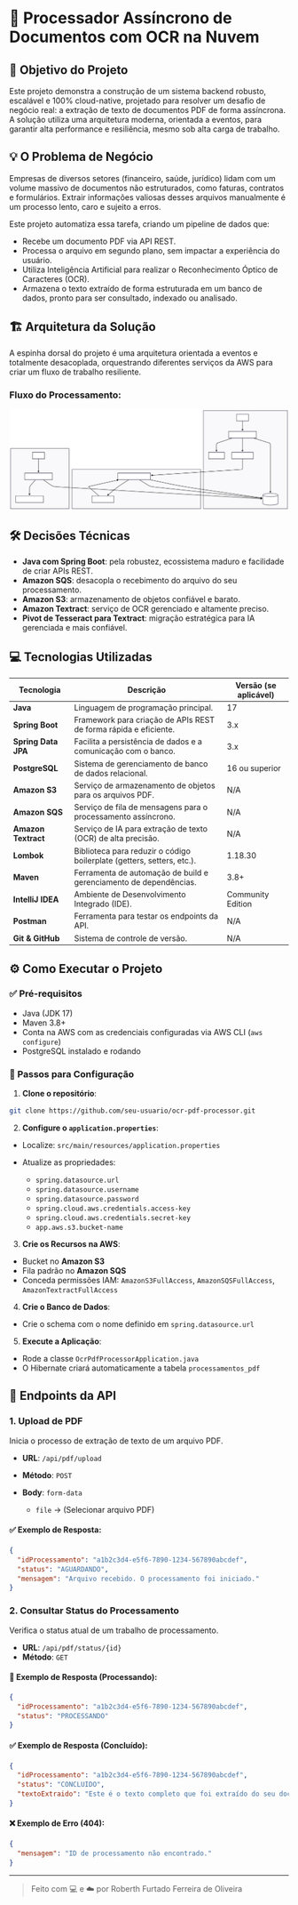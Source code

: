 # 🚀 Processador Assíncrono de Documentos com OCR na Nuvem

## 🎯 Objetivo do Projeto

Este projeto demonstra a construção de um sistema backend robusto, escalável e 100% cloud-native, projetado para resolver um desafio de negócio real: a extração de texto de documentos PDF de forma assíncrona. A solução utiliza uma arquitetura moderna, orientada a eventos, para garantir alta performance e resiliência, mesmo sob alta carga de trabalho.

## 💡 O Problema de Negócio

Empresas de diversos setores (financeiro, saúde, jurídico) lidam com um volume massivo de documentos não estruturados, como faturas, contratos e formulários. Extrair informações valiosas desses arquivos manualmente é um processo lento, caro e sujeito a erros.

Este projeto automatiza essa tarefa, criando um pipeline de dados que:

* Recebe um documento PDF via API REST.
* Processa o arquivo em segundo plano, sem impactar a experiência do usuário.
* Utiliza Inteligência Artificial para realizar o Reconhecimento Óptico de Caracteres (OCR).
* Armazena o texto extraído de forma estruturada em um banco de dados, pronto para ser consultado, indexado ou analisado.

## 🏗️ Arquitetura da Solução

A espinha dorsal do projeto é uma arquitetura orientada a eventos e totalmente desacoplada, orquestrando diferentes serviços da AWS para criar um fluxo de trabalho resiliente.

### Fluxo do Processamento:
![Fluxo de Processamento do PDF](src/main/java/br/com/pdfprocessor/assets/fluxo-processamento.svg)

## 🛠️ Decisões Técnicas

* **Java com Spring Boot**: pela robustez, ecossistema maduro e facilidade de criar APIs REST.
* **Amazon SQS**: desacopla o recebimento do arquivo do seu processamento.
* **Amazon S3**: armazenamento de objetos confiável e barato.
* **Amazon Textract**: serviço de OCR gerenciado e altamente preciso.
* **Pivot de Tesseract para Textract**: migração estratégica para IA gerenciada e mais confiável.

## 💻 Tecnologias Utilizadas

| Tecnologia          | Descrição                                                              | Versão (se aplicável) |
| ------------------- | ---------------------------------------------------------------------- | --------------------- |
| **Java**            | Linguagem de programação principal.                                    | 17                    |
| **Spring Boot**     | Framework para criação de APIs REST de forma rápida e eficiente.       | 3.x                   |
| **Spring Data JPA** | Facilita a persistência de dados e a comunicação com o banco.          | 3.x                   |
| **PostgreSQL**      | Sistema de gerenciamento de banco de dados relacional.                 | 16 ou superior        |
| **Amazon S3**       | Serviço de armazenamento de objetos para os arquivos PDF.              | N/A                   |
| **Amazon SQS**      | Serviço de fila de mensagens para o processamento assíncrono.          | N/A                   |
| **Amazon Textract** | Serviço de IA para extração de texto (OCR) de alta precisão.           | N/A                   |
| **Lombok**          | Biblioteca para reduzir o código boilerplate (getters, setters, etc.). | 1.18.30               |
| **Maven**           | Ferramenta de automação de build e gerenciamento de dependências.      | 3.8+                  |
| **IntelliJ IDEA**   | Ambiente de Desenvolvimento Integrado (IDE).                           | Community Edition     |
| **Postman**         | Ferramenta para testar os endpoints da API.                            | N/A                   |
| **Git & GitHub**    | Sistema de controle de versão.                                         | N/A                   |

## ⚙️ Como Executar o Projeto

### ✅ Pré-requisitos

* Java (JDK 17)
* Maven 3.8+
* Conta na AWS com as credenciais configuradas via AWS CLI (`aws configure`)
* PostgreSQL instalado e rodando

### 🚀 Passos para Configuração

1. **Clone o repositório**:

```bash
git clone https://github.com/seu-usuario/ocr-pdf-processor.git
```

2. **Configure o `application.properties`**:

* Localize: `src/main/resources/application.properties`
* Atualize as propriedades:

    * `spring.datasource.url`
    * `spring.datasource.username`
    * `spring.datasource.password`
    * `spring.cloud.aws.credentials.access-key`
    * `spring.cloud.aws.credentials.secret-key`
    * `app.aws.s3.bucket-name`

3. **Crie os Recursos na AWS**:

* Bucket no **Amazon S3**
* Fila padrão no **Amazon SQS**
* Conceda permissões IAM: `AmazonS3FullAccess`, `AmazonSQSFullAccess`, `AmazonTextractFullAccess`

4. **Crie o Banco de Dados**:

* Crie o schema com o nome definido em `spring.datasource.url`

5. **Execute a Aplicação**:

* Rode a classe `OcrPdfProcessorApplication.java`
* O Hibernate criará automaticamente a tabela `processamentos_pdf`

## 🔌 Endpoints da API

### 1. Upload de PDF

Inicia o processo de extração de texto de um arquivo PDF.

* **URL**: `/api/pdf/upload`
* **Método**: `POST`
* **Body**: `form-data`

    * `file` → (Selecionar arquivo PDF)

#### ✅ Exemplo de Resposta:

```json
{
  "idProcessamento": "a1b2c3d4-e5f6-7890-1234-567890abcdef",
  "status": "AGUARDANDO",
  "mensagem": "Arquivo recebido. O processamento foi iniciado."
}
```

### 2. Consultar Status do Processamento

Verifica o status atual de um trabalho de processamento.

* **URL**: `/api/pdf/status/{id}`
* **Método**: `GET`

#### 🔁 Exemplo de Resposta (Processando):

```json
{
  "idProcessamento": "a1b2c3d4-e5f6-7890-1234-567890abcdef",
  "status": "PROCESSANDO"
}
```

#### ✅ Exemplo de Resposta (Concluído):

```json
{
  "idProcessamento": "a1b2c3d4-e5f6-7890-1234-567890abcdef",
  "status": "CONCLUIDO",
  "textoExtraido": "Este é o texto completo que foi extraído do seu documento PDF..."
}
```

#### ❌ Exemplo de Erro (404):

```json
{
  "mensagem": "ID de processamento não encontrado."
}
```

---

> Feito com 💻 e ☁️ por Roberth Furtado Ferreira de Oliveira
